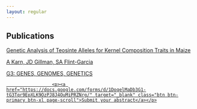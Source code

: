 ```yaml
---
layout: regular
---
```




<div class="col-lg-8 col-lg-offset-2 text-left">
                    <h2 class="section-heading">Publications </h2>
                    <p><a href="http://www.g3journal.org/content/7/4/1157" target="_blank" class="btn btn-primary btn-xl page-scroll">Genetic Analysis of Teosinte Alleles for Kernel Composition Traits in Maize</p>
                     <p> A Karn, JD Gillman, SA Flint-Garcia</p>
                     <p> G3: GENES, GENOMES, GENETICS</p>
                   
                     <p><a href="https://docs.google.com/forms/d/1DoqelMaDb3G1-tG3Tqr9EpXLK9OzPJ8J4OuMiPRZNrg/" target="_blank" class="btn btn-primary btn-xl page-scroll">Submit your abstract</a></p>
  </div>
